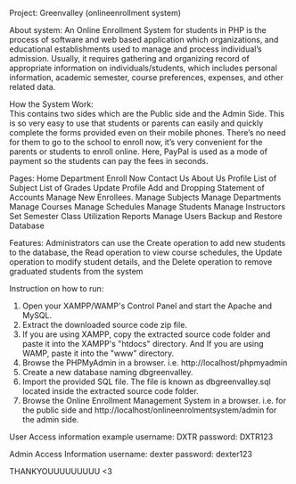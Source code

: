 Project: Greenvalley (onlineenrollment system)

About system:
An Online Enrollment System for students in PHP is the process of software and web based application which organizations, and educational establishments used to manage and process individual’s admission. Usually, it requires gathering and organizing record of appropriate information on individuals/students, which includes personal information, academic semester, course preferences, expenses, and other related data.

How the System Work:  
This contains two sides which are the Public side and the Admin Side. This is so very easy to use that students or parents can easily and quickly complete the forms provided even on their mobile phones. There’s no need for them to go to the school to enroll now, it’s very convenient for the parents or students to enroll online. Here, PayPal is used as a mode of payment so the students can pay the fees in seconds. 

Pages:
Home
Department
Enroll Now
Contact Us
About Us
Profile
List of Subject
List of Grades
Update Profile
Add and Dropping
Statement of Accounts
Manage New Enrollees.
Manage Subjects
Manage Departments
Manage Courses
Manage Schedules
Manage Students
Manage Instructors
Set Semester
Class Utilization
Reports
Manage Users
Backup and Restore Database

Features:
Administrators can use the Create operation to add new students to the database, the Read operation to view course schedules, the Update operation to modify student details, and the Delete operation to remove graduated students from the system

Instruction on how to run:

1. Open your XAMPP/WAMP's Control Panel and start the Apache and MySQL.
2. Extract the downloaded source code zip file.
3. If you are using XAMPP, copy the extracted source code folder and paste it into the XAMPP's "htdocs" directory. And If you are using WAMP, paste it into the "www" directory.
4. Browse the PHPMyAdmin in a browser. i.e. http://localhost/phpmyadmin
5. Create a new database naming dbgreenvalley.
6. Import the provided SQL file. The file is known as dbgreenvalley.sql located inside the extracted source code folder.
7. Browse the Online Enrollment Management System in a browser. i.e. for the public side and http://localhost/onlineenrolmentsystem/admin for the admin side.

User Access information example
username: DXTR
password: DXTR123

Admin Access Information
username: dexter
password: dexter123

THANKYOUUUUUUUUU <3
